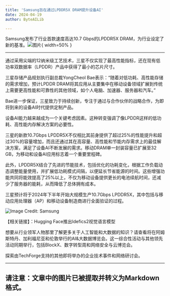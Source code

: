 ```yaml
---
title: 'Samsung旨在通过LPDDR5X DRAM提升设备AI'
date: 2024-04-19
author: ByteAILib

---
```


Samsung发布了行业首款速度高达10.7 Gbps的LPDDR5X DRAM，为行业设定了新的基准。![图片](https://www.artificialintelligence-news.com/wp-content/uploads/sites/9/2024/04/samsung-lpddr5x-dram-on-device-ai-artificial-intelligenc-optimised.jpg){ width=50% }

---
通过采用尖端的12纳米级工艺技术，三星不仅实现了最高性能指标，还在现有低功率双数据率（LPDDR）产品中获得了最小的芯片尺寸。

三星存储产品规划执行副总裁YongCheol Bae表示：“随着对低功耗、高性能存储的需求增加，预计LPDDR DRAM将其应用从主要集中在移动设备领域扩展到传统上需要更高性能和可靠性的其他领域，如个人电脑、加速器、服务器和汽车。”

Bae进一步保证，三星致力于持续创新，专注于通过与合作伙伴的战略合作，为即将到来的设备AI时代提供定制产品。

设备AI能力越来越成为一个关键考虑因素。这种转变强调了像LPDDR这样的低功耗、高性能内存解决方案的必要性。

三星的新款10.7Gbps LPDDR5X不仅相比其前身提供了超过25%的性能提升和超过30%的容量增加，而且还通过其在高容量、高性能和节能内存需求上的最佳解决方案，满足了设备AI不断发展的需求。移动DRAM单一封装容量已扩展至32 GB，为移动和设备AI应用标志着一个重要里程碑。

此外，LPDDR5X结合了先进的节能技术，包括优化的功耗变化，根据工作负载动态调整能量使用，并扩展低功耗模式间隔，以便延长节省能源的时间。这些增强功能共同将能效提高了25%以上，不仅为移动设备提供更长的电池续航时间，还减少了服务器的能耗，从而降低了总体拥有成本。

三星预计将于2024年下半年开始大规模生产10.7Gbps LPDDR5X，其中包括与移动应用处理器（AP）和移动设备制造商进行全面验证的过程。

![Image Credit: Samsung](https://www.artificialintelligence-news.com/samsung-lpddr5x-dram/)

【相关链接】：Hugging Face推出Idefics2视觉语言模型

想要从行业领军人物那里了解更多关于人工智能和大数据的知识？请查看将在阿姆斯特丹、加利福尼亚和伦敦举行的AI&大数据博览会。这一综合性活动与其他领先活动同期举行，包括BlockX、数字转型周和网络安全与云博览会。

探索由TechForge支持的其他即将举办的企业技术事件和网络研讨会。

---

请注意：文章中的图片已被提取并转义为Markdown格式。
---

